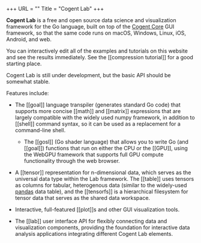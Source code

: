 +++
URL = ""
Title = "Cogent Lab"
+++

**Cogent Lab** is a free and open source data science and visualization framework for the Go language, built on top of the [Cogent Core](https://cogentcore.org/core) GUI framework, so that the same code runs on macOS, Windows, Linux, iOS, Android, and web.

You can interactively edit all of the examples and tutorials on this website and see the results immediately. See the [[compression tutorial]] for a good starting place.

Cogent Lab is still under development, but the basic API should be somewhat stable.

Features include:

* The [[goal]] language transpiler (generates standard Go code) that supports more concise [[math]] and [[matrix]] expressions that are largely compatible with the widely used numpy framework, in addition to [[shell]] command syntax, so it can be used as a replacement for a command-line shell.

    + The [[gosl]] (Go shader language) that allows you to write Go (and [[goal]]) functions that run on either the CPU or the [[GPU]], using the WebGPU framework that supports full GPU compute functionality through the web browser.

* A [[tensor]] representation for n-dimensional data, which serves as the universal data type within the Lab framework. The [[table]] uses tensors as columns for tabular, heterogenous data (similar to the widely-used [pandas](https://pandas.pydata.org/) data table), and the [[tensorfs]] is a hierarchical filesystem for tensor data that serves as the shared data workspace.

* Interactive, full-featured [[plot]]s and other GUI visualization tools.

* The [[lab]] user interface API for flexibly connecting data and visualization components, providing the foundation for interactive data analysis applications integrating different Cogent Lab elements.


